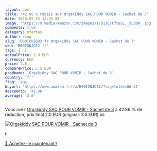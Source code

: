 ```yaml
---
layout: post
title: '42.86 % rabais sur Orgakiddy SAC POUR VOMIR - Sachet de 3'
date: 2020-09-25 14:35:55
image: 'https://m.media-amazon.com/images/I/51JLst7teSL._SL200_.jpg'
comments: true
category: ofertas
author: ring
slug: 'B00IONJQ82-fr Orgakiddy SAC POUR VOMIR - Sachet de 3'
sku: 'B00IONJQ82-fr'
tags: [  ]
actualPrice: 2.0 EUR
currency: EUR
price: 2.0
comparePrice: 3.5 EUR
prodname: 'Orgakiddy SAC POUR VOMIR - Sachet de 3'
country: 'fr'
flag: '🇫🇷'
buyurl: 'https://www.amazon.fr/dp/B00IONJQ82/?tag=tolees0d-21'
descuento: '42.86'
average: '2.0'
---
```


Vous avez [Orgakiddy SAC POUR VOMIR - Sachet de 3](https://www.amazon.fr/dp/B00IONJQ82/?tag=tolees0d-21)  à  42.86 % de réduction, prix final  2.0 EUR (original: 3.5 EUR) ici:

[![Orgakiddy SAC POUR VOMIR - Sachet de 3](https://m.media-amazon.com/images/I/51JLst7teSL._SL200_.jpg)](https://www.amazon.fr/dp/B00IONJQ82/?tag=tolees0d-21)

ℹ️:


[🛒 Achetez-le maintenant!!](https://www.amazon.fr/dp/B00IONJQ82/?tag=tolees0d-21)
